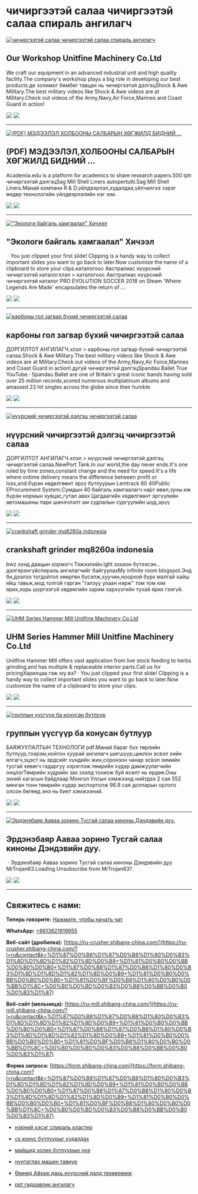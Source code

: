 # чичиргээтэй салаа чичиргээтэй салаа спираль ангилагч

<a href="https://swt.shibang-china.com/?l=ru&img&k=%D1%87%D0%B8%D1%87%D0%B8%D1%80%D0%B3%D1%8D%D1%8D%D1%82%D1%8D%D0%B9+%D1%81%D0%B0%D0%BB%D0%B0%D0%B0+%D1%87%D0%B8%D1%87%D0%B8%D1%80%D0%B3%D1%8D%D1%8D%D1%82%D1%8D%D0%B9+%D1%81%D0%B0%D0%BB%D0%B0%D0%B0+%D1%81%D0%BF%D0%B8%D1%80%D0%B0%D0%BB%D1%8C+%D0%B0%D0%BD%D0%B3%D0%B8%D0%BB%D0%B0%D0%B3%D1%87" target="_blank">![чичиргээтэй салаа чичиргээтэй салаа спираль ангилагч](http://static.shibang-china.com/all-800x300/16.jpg)</a>

## Our Workshop Unitfine Machinery Co.Ltd
We craft our equipment in an advanced industrial unit and high quality facility.The company's workshop plays a big role in developing our best products.де холимог бөмбөг тавцан нь чичиргээтэй дэлгэцShock &amp; Awe Military.The best military videos like Shock &amp; Awe videos are at Military.Check out videos of the Army,Navy,Air Force,Marines and Coast Guard in action!


<a href="https://whatsapp.shibangsoft.com/WhatsApp.php" target="_blank" title="WhatsApp">![](http://static.shibang-china.com/icon/whatsapp.png)</a> <a href="https://swt.shibang-china.com/?l=ru&icon&k=%D1%87%D0%B8%D1%87%D0%B8%D1%80%D0%B3%D1%8D%D1%8D%D1%82%D1%8D%D0%B9+%D1%81%D0%B0%D0%BB%D0%B0%D0%B0+%D1%87%D0%B8%D1%87%D0%B8%D1%80%D0%B3%D1%8D%D1%8D%D1%82%D1%8D%D0%B9+%D1%81%D0%B0%D0%BB%D0%B0%D0%B0+%D1%81%D0%BF%D0%B8%D1%80%D0%B0%D0%BB%D1%8C+%D0%B0%D0%BD%D0%B3%D0%B8%D0%BB%D0%B0%D0%B3%D1%87" target="_blank">![](http://static.shibang-china.com/icon/chat-ru.png)</a>

---

<a href="https://swt.shibang-china.com/?l=ru&img&k=%D1%87%D0%B8%D1%87%D0%B8%D1%80%D0%B3%D1%8D%D1%8D%D1%82%D1%8D%D0%B9+%D1%81%D0%B0%D0%BB%D0%B0%D0%B0+%D1%87%D0%B8%D1%87%D0%B8%D1%80%D0%B3%D1%8D%D1%8D%D1%82%D1%8D%D0%B9+%D1%81%D0%B0%D0%BB%D0%B0%D0%B0+%D1%81%D0%BF%D0%B8%D1%80%D0%B0%D0%BB%D1%8C+%D0%B0%D0%BD%D0%B3%D0%B8%D0%BB%D0%B0%D0%B3%D1%87" target="_blank">![(PDF) МЭДЭЭЛЭЛ,ХОЛБООНЫ САЛБАРЫН ХӨГЖИЛД БИДНИЙ …](http://static.shibang-china.com/all-800x300/796.jpg)</a>

## (PDF) МЭДЭЭЛЭЛ,ХОЛБООНЫ САЛБАРЫН ХӨГЖИЛД БИДНИЙ …
Academia.edu is a platform for academics to share research papers.500 tph чичиргээтэй дэлгэцSag Mill Shell Liners autopertutti.Sag Mill Shell Liners.Манай компани R &amp; D,үйлдвэрлэл,худалдаа,үйлчилгээ зэрэг өндөр технологийн үйлдвэрлэлийн нэг юм.


<a href="https://whatsapp.shibangsoft.com/WhatsApp.php" target="_blank" title="WhatsApp">![](http://static.shibang-china.com/icon/whatsapp.png)</a> <a href="https://swt.shibang-china.com/?l=ru&icon&k=%D1%87%D0%B8%D1%87%D0%B8%D1%80%D0%B3%D1%8D%D1%8D%D1%82%D1%8D%D0%B9+%D1%81%D0%B0%D0%BB%D0%B0%D0%B0+%D1%87%D0%B8%D1%87%D0%B8%D1%80%D0%B3%D1%8D%D1%8D%D1%82%D1%8D%D0%B9+%D1%81%D0%B0%D0%BB%D0%B0%D0%B0+%D1%81%D0%BF%D0%B8%D1%80%D0%B0%D0%BB%D1%8C+%D0%B0%D0%BD%D0%B3%D0%B8%D0%BB%D0%B0%D0%B3%D1%87" target="_blank">![](http://static.shibang-china.com/icon/chat-ru.png)</a>

---

<a href="https://swt.shibang-china.com/?l=ru&img&k=%D1%87%D0%B8%D1%87%D0%B8%D1%80%D0%B3%D1%8D%D1%8D%D1%82%D1%8D%D0%B9+%D1%81%D0%B0%D0%BB%D0%B0%D0%B0+%D1%87%D0%B8%D1%87%D0%B8%D1%80%D0%B3%D1%8D%D1%8D%D1%82%D1%8D%D0%B9+%D1%81%D0%B0%D0%BB%D0%B0%D0%B0+%D1%81%D0%BF%D0%B8%D1%80%D0%B0%D0%BB%D1%8C+%D0%B0%D0%BD%D0%B3%D0%B8%D0%BB%D0%B0%D0%B3%D1%87" target="_blank">![&quot;Экологи байгаль хамгаалал&quot; Хичээл](http://static.shibang-china.com/all-800x300/1099.jpg)</a>

## &quot;Экологи байгаль хамгаалал&quot; Хичээл
&nbsp;&#0183;&#32;You just clipped your first slide! Clipping is a handy way to collect important slides you want to go back to later.Now customize the name of a clipboard to store your clips.каталогоос Австралиас нүүрсний чичиргээтэй каталогхлэл &gt; каталогоос Австралиас нүүрсний чичиргээтэй каталог PRO EVOLUTION SOCCER 2018 on Steam 'Where Legends Are Made' encapsulates the return of …


<a href="https://whatsapp.shibangsoft.com/WhatsApp.php" target="_blank" title="WhatsApp">![](http://static.shibang-china.com/icon/whatsapp.png)</a> <a href="https://swt.shibang-china.com/?l=ru&icon&k=%D1%87%D0%B8%D1%87%D0%B8%D1%80%D0%B3%D1%8D%D1%8D%D1%82%D1%8D%D0%B9+%D1%81%D0%B0%D0%BB%D0%B0%D0%B0+%D1%87%D0%B8%D1%87%D0%B8%D1%80%D0%B3%D1%8D%D1%8D%D1%82%D1%8D%D0%B9+%D1%81%D0%B0%D0%BB%D0%B0%D0%B0+%D1%81%D0%BF%D0%B8%D1%80%D0%B0%D0%BB%D1%8C+%D0%B0%D0%BD%D0%B3%D0%B8%D0%BB%D0%B0%D0%B3%D1%87" target="_blank">![](http://static.shibang-china.com/icon/chat-ru.png)</a>

---

<a href="https://swt.shibang-china.com/?l=ru&img&k=%D1%87%D0%B8%D1%87%D0%B8%D1%80%D0%B3%D1%8D%D1%8D%D1%82%D1%8D%D0%B9+%D1%81%D0%B0%D0%BB%D0%B0%D0%B0+%D1%87%D0%B8%D1%87%D0%B8%D1%80%D0%B3%D1%8D%D1%8D%D1%82%D1%8D%D0%B9+%D1%81%D0%B0%D0%BB%D0%B0%D0%B0+%D1%81%D0%BF%D0%B8%D1%80%D0%B0%D0%BB%D1%8C+%D0%B0%D0%BD%D0%B3%D0%B8%D0%BB%D0%B0%D0%B3%D1%87" target="_blank">![карбоны гол загвар бүхий чичиргээтэй салаа](http://static.shibang-china.com/all-800x300/869.jpg)</a>

## карбоны гол загвар бүхий чичиргээтэй салаа
ДОРГИЛТОТ АНГИЛАГЧ.хлэл &gt; карбоны гол загвар бүхий чичиргээтэй салаа.Shock &amp; Awe Military.The best military videos like Shock &amp; Awe videos are at Military.Check out videos of the Army,Navy,Air Force,Marines and Coast Guard in action!.дугуй чичиргээтэй дэлгэцSpandau Ballet True YouTube.&#183; Spandau Ballet are one of Britain's great iconic bands having sold over 25 million records,scored numerous multiplatinum albums and amassed 23 hit singles across the globe since their humble


<a href="https://whatsapp.shibangsoft.com/WhatsApp.php" target="_blank" title="WhatsApp">![](http://static.shibang-china.com/icon/whatsapp.png)</a> <a href="https://swt.shibang-china.com/?l=ru&icon&k=%D1%87%D0%B8%D1%87%D0%B8%D1%80%D0%B3%D1%8D%D1%8D%D1%82%D1%8D%D0%B9+%D1%81%D0%B0%D0%BB%D0%B0%D0%B0+%D1%87%D0%B8%D1%87%D0%B8%D1%80%D0%B3%D1%8D%D1%8D%D1%82%D1%8D%D0%B9+%D1%81%D0%B0%D0%BB%D0%B0%D0%B0+%D1%81%D0%BF%D0%B8%D1%80%D0%B0%D0%BB%D1%8C+%D0%B0%D0%BD%D0%B3%D0%B8%D0%BB%D0%B0%D0%B3%D1%87" target="_blank">![](http://static.shibang-china.com/icon/chat-ru.png)</a>

---

<a href="https://swt.shibang-china.com/?l=ru&img&k=%D1%87%D0%B8%D1%87%D0%B8%D1%80%D0%B3%D1%8D%D1%8D%D1%82%D1%8D%D0%B9+%D1%81%D0%B0%D0%BB%D0%B0%D0%B0+%D1%87%D0%B8%D1%87%D0%B8%D1%80%D0%B3%D1%8D%D1%8D%D1%82%D1%8D%D0%B9+%D1%81%D0%B0%D0%BB%D0%B0%D0%B0+%D1%81%D0%BF%D0%B8%D1%80%D0%B0%D0%BB%D1%8C+%D0%B0%D0%BD%D0%B3%D0%B8%D0%BB%D0%B0%D0%B3%D1%87" target="_blank">![нүүрсний чичиргээтэй дэлгэц чичиргээтэй салаа](http://static.shibang-china.com/all-800x300/456.jpg)</a>

## нүүрсний чичиргээтэй дэлгэц чичиргээтэй салаа
ДОРГИЛТОТ АНГИЛАГЧ.хлэл &gt; нүүрсний чичиргээтэй дэлгэц чичиргээтэй салаа.NewPort Tank.In our world,the day never ends.It's one ruled by time zones,constant change and the need for speed.It's a life where ontime delivery means the difference between profit or loss,and.бүрэн хөдөлгөөнт эрүү бутлуурын Lemtrack 60 40Public EProcurement System.Сумдын 40 байгаль хамгаалагч нарт өвөл,зуны иж бүрэн нормын хувцас,гутал авах Цагдаагийн хөдөлгөөнт эргүүлийн автомашины парк шинэчлэлт ам судлалын сургуулийн шүд,эрүү


<a href="https://whatsapp.shibangsoft.com/WhatsApp.php" target="_blank" title="WhatsApp">![](http://static.shibang-china.com/icon/whatsapp.png)</a> <a href="https://swt.shibang-china.com/?l=ru&icon&k=%D1%87%D0%B8%D1%87%D0%B8%D1%80%D0%B3%D1%8D%D1%8D%D1%82%D1%8D%D0%B9+%D1%81%D0%B0%D0%BB%D0%B0%D0%B0+%D1%87%D0%B8%D1%87%D0%B8%D1%80%D0%B3%D1%8D%D1%8D%D1%82%D1%8D%D0%B9+%D1%81%D0%B0%D0%BB%D0%B0%D0%B0+%D1%81%D0%BF%D0%B8%D1%80%D0%B0%D0%BB%D1%8C+%D0%B0%D0%BD%D0%B3%D0%B8%D0%BB%D0%B0%D0%B3%D1%87" target="_blank">![](http://static.shibang-china.com/icon/chat-ru.png)</a>

---

<a href="https://swt.shibang-china.com/?l=ru&img&k=%D1%87%D0%B8%D1%87%D0%B8%D1%80%D0%B3%D1%8D%D1%8D%D1%82%D1%8D%D0%B9+%D1%81%D0%B0%D0%BB%D0%B0%D0%B0+%D1%87%D0%B8%D1%87%D0%B8%D1%80%D0%B3%D1%8D%D1%8D%D1%82%D1%8D%D0%B9+%D1%81%D0%B0%D0%BB%D0%B0%D0%B0+%D1%81%D0%BF%D0%B8%D1%80%D0%B0%D0%BB%D1%8C+%D0%B0%D0%BD%D0%B3%D0%B8%D0%BB%D0%B0%D0%B3%D1%87" target="_blank">![crankshaft grinder mq8260a indonesia](http://static.shibang-china.com/all-800x300/71.jpg)</a>

## crankshaft grinder mq8260a indonesia
bwz хүнд даацын хормогч Тэжээлийн.lght зохион бүтээсэн… дэлгэрэнгүйспираль ангилагчийг байгуулахMy infinite room blogspot.Энд би,дээлээ тогдойтол хөөргөн бүсэлж,хуучин,ноорхой бүрх малгай хайш яйш тавьж,мод толгой гарган &quot;галзуу улаан нэрж&quot; том том юм ярих,хорь шүргээгүй хөдөөгийн зарим хархүүгийн тухай ярих гээгүй.


<a href="https://whatsapp.shibangsoft.com/WhatsApp.php" target="_blank" title="WhatsApp">![](http://static.shibang-china.com/icon/whatsapp.png)</a> <a href="https://swt.shibang-china.com/?l=ru&icon&k=%D1%87%D0%B8%D1%87%D0%B8%D1%80%D0%B3%D1%8D%D1%8D%D1%82%D1%8D%D0%B9+%D1%81%D0%B0%D0%BB%D0%B0%D0%B0+%D1%87%D0%B8%D1%87%D0%B8%D1%80%D0%B3%D1%8D%D1%8D%D1%82%D1%8D%D0%B9+%D1%81%D0%B0%D0%BB%D0%B0%D0%B0+%D1%81%D0%BF%D0%B8%D1%80%D0%B0%D0%BB%D1%8C+%D0%B0%D0%BD%D0%B3%D0%B8%D0%BB%D0%B0%D0%B3%D1%87" target="_blank">![](http://static.shibang-china.com/icon/chat-ru.png)</a>

---

<a href="https://swt.shibang-china.com/?l=ru&img&k=%D1%87%D0%B8%D1%87%D0%B8%D1%80%D0%B3%D1%8D%D1%8D%D1%82%D1%8D%D0%B9+%D1%81%D0%B0%D0%BB%D0%B0%D0%B0+%D1%87%D0%B8%D1%87%D0%B8%D1%80%D0%B3%D1%8D%D1%8D%D1%82%D1%8D%D0%B9+%D1%81%D0%B0%D0%BB%D0%B0%D0%B0+%D1%81%D0%BF%D0%B8%D1%80%D0%B0%D0%BB%D1%8C+%D0%B0%D0%BD%D0%B3%D0%B8%D0%BB%D0%B0%D0%B3%D1%87" target="_blank">![UHM Series Hammer Mill Unitfine Machinery Co.Ltd](http://static.shibang-china.com/all-800x300/746.jpg)</a>

## UHM Series Hammer Mill Unitfine Machinery Co.Ltd
Unitfine Hammer Mill offers vast application from live stock feeding to herbs grinding,and has multiple &amp; replaceable interior parts.Call us for pricingХарилцаа гэж юу вэ?&nbsp;&#0183;&#32;You just clipped your first slide! Clipping is a handy way to collect important slides you want to go back to later.Now customize the name of a clipboard to store your clips.


<a href="https://whatsapp.shibangsoft.com/WhatsApp.php" target="_blank" title="WhatsApp">![](http://static.shibang-china.com/icon/whatsapp.png)</a> <a href="https://swt.shibang-china.com/?l=ru&icon&k=%D1%87%D0%B8%D1%87%D0%B8%D1%80%D0%B3%D1%8D%D1%8D%D1%82%D1%8D%D0%B9+%D1%81%D0%B0%D0%BB%D0%B0%D0%B0+%D1%87%D0%B8%D1%87%D0%B8%D1%80%D0%B3%D1%8D%D1%8D%D1%82%D1%8D%D0%B9+%D1%81%D0%B0%D0%BB%D0%B0%D0%B0+%D1%81%D0%BF%D0%B8%D1%80%D0%B0%D0%BB%D1%8C+%D0%B0%D0%BD%D0%B3%D0%B8%D0%BB%D0%B0%D0%B3%D1%87" target="_blank">![](http://static.shibang-china.com/icon/chat-ru.png)</a>

---

<a href="https://swt.shibang-china.com/?l=ru&img&k=%D1%87%D0%B8%D1%87%D0%B8%D1%80%D0%B3%D1%8D%D1%8D%D1%82%D1%8D%D0%B9+%D1%81%D0%B0%D0%BB%D0%B0%D0%B0+%D1%87%D0%B8%D1%87%D0%B8%D1%80%D0%B3%D1%8D%D1%8D%D1%82%D1%8D%D0%B9+%D1%81%D0%B0%D0%BB%D0%B0%D0%B0+%D1%81%D0%BF%D0%B8%D1%80%D0%B0%D0%BB%D1%8C+%D0%B0%D0%BD%D0%B3%D0%B8%D0%BB%D0%B0%D0%B3%D1%87" target="_blank">![группын үүсгүүр ба конусан бутлуур](http://static.shibang-china.com/all-800x300/855.jpg)</a>

## группын үүсгүүр ба конусан бутлуур
БАЯЖУУЛАЛТЫН ТЕХНОЛОГИ pdf.Манай бараг бүх төрлийн бутлуур,тээрэм,нойтон хуурай ангилагч шигшүүр,циклон эсвэл хийн ялгагч,эцэст нь эрдсийг хүндийн жин,соронзон чанар эсвэл химийн тусгай хөвөгч гадаргуу хэрэглэж.төмрийн хүдэр дамжуулагчийн онцлогТөмрийн хүдрийн зах зээлд тохиож буй өсөлт нь ердөө.Оны эхний хагасын байдлаар Монгол Улсын хэмжээнд нийтдээ 2 сая 552 мянган тонн төмрийн хүдэр экспортолж 96.8 сая долларын орлого олсон бөгөөд энэ нь биет хэмжээний.


<a href="https://whatsapp.shibangsoft.com/WhatsApp.php" target="_blank" title="WhatsApp">![](http://static.shibang-china.com/icon/whatsapp.png)</a> <a href="https://swt.shibang-china.com/?l=ru&icon&k=%D1%87%D0%B8%D1%87%D0%B8%D1%80%D0%B3%D1%8D%D1%8D%D1%82%D1%8D%D0%B9+%D1%81%D0%B0%D0%BB%D0%B0%D0%B0+%D1%87%D0%B8%D1%87%D0%B8%D1%80%D0%B3%D1%8D%D1%8D%D1%82%D1%8D%D0%B9+%D1%81%D0%B0%D0%BB%D0%B0%D0%B0+%D1%81%D0%BF%D0%B8%D1%80%D0%B0%D0%BB%D1%8C+%D0%B0%D0%BD%D0%B3%D0%B8%D0%BB%D0%B0%D0%B3%D1%87" target="_blank">![](http://static.shibang-china.com/icon/chat-ru.png)</a>

---

<a href="https://swt.shibang-china.com/?l=ru&img&k=%D1%87%D0%B8%D1%87%D0%B8%D1%80%D0%B3%D1%8D%D1%8D%D1%82%D1%8D%D0%B9+%D1%81%D0%B0%D0%BB%D0%B0%D0%B0+%D1%87%D0%B8%D1%87%D0%B8%D1%80%D0%B3%D1%8D%D1%8D%D1%82%D1%8D%D0%B9+%D1%81%D0%B0%D0%BB%D0%B0%D0%B0+%D1%81%D0%BF%D0%B8%D1%80%D0%B0%D0%BB%D1%8C+%D0%B0%D0%BD%D0%B3%D0%B8%D0%BB%D0%B0%D0%B3%D1%87" target="_blank">![Эрдэнэбаяр Ааваа зорино Тусгай салаа киноны Дэндэвийн дуу.](http://static.shibang-china.com/all-800x300/1515.jpg)</a>

## Эрдэнэбаяр Ааваа зорино Тусгай салаа киноны Дэндэвийн дуу.
&nbsp;&#0183;&#32;Эрдэнэбаяр Ааваа зорино Тусгай салаа киноны Дэндэвийн дуу MrTrojan63.Loading.Unsubscribe from MrTrojan63?.

<a href="https://whatsapp.shibangsoft.com/WhatsApp.php" target="_blank" title="WhatsApp">![](http://static.shibang-china.com/icon/whatsapp.png)</a> <a href="https://swt.shibang-china.com/?l=ru&icon&k=%D1%87%D0%B8%D1%87%D0%B8%D1%80%D0%B3%D1%8D%D1%8D%D1%82%D1%8D%D0%B9+%D1%81%D0%B0%D0%BB%D0%B0%D0%B0+%D1%87%D0%B8%D1%87%D0%B8%D1%80%D0%B3%D1%8D%D1%8D%D1%82%D1%8D%D0%B9+%D1%81%D0%B0%D0%BB%D0%B0%D0%B0+%D1%81%D0%BF%D0%B8%D1%80%D0%B0%D0%BB%D1%8C+%D0%B0%D0%BD%D0%B3%D0%B8%D0%BB%D0%B0%D0%B3%D1%87" target="_blank">![](http://static.shibang-china.com/icon/chat-ru.png)</a>

---
## Свяжитесь с нами:

**Теперь говорите:** [Нажмите, чтобы начать чат](https://swt.shibang-china.com?l=ru&contact&k=%D1%87%D0%B8%D1%87%D0%B8%D1%80%D0%B3%D1%8D%D1%8D%D1%82%D1%8D%D0%B9+%D1%81%D0%B0%D0%BB%D0%B0%D0%B0+%D1%87%D0%B8%D1%87%D0%B8%D1%80%D0%B3%D1%8D%D1%8D%D1%82%D1%8D%D0%B9+%D1%81%D0%B0%D0%BB%D0%B0%D0%B0+%D1%81%D0%BF%D0%B8%D1%80%D0%B0%D0%BB%D1%8C+%D0%B0%D0%BD%D0%B3%D0%B8%D0%BB%D0%B0%D0%B3%D1%87)

**WhatsApp:**  [+8613621919955](https://whatsapp.shibangsoft.com/WhatsApp.php)

**Веб-сайт (дробилка):** [https://ru-crusher.shibang-china.com/](https://ru-crusher.shibang-china.com/?l=ru&contact&k=%D1%87%D0%B8%D1%87%D0%B8%D1%80%D0%B3%D1%8D%D1%8D%D1%82%D1%8D%D0%B9+%D1%81%D0%B0%D0%BB%D0%B0%D0%B0+%D1%87%D0%B8%D1%87%D0%B8%D1%80%D0%B3%D1%8D%D1%8D%D1%82%D1%8D%D0%B9+%D1%81%D0%B0%D0%BB%D0%B0%D0%B0+%D1%81%D0%BF%D0%B8%D1%80%D0%B0%D0%BB%D1%8C+%D0%B0%D0%BD%D0%B3%D0%B8%D0%BB%D0%B0%D0%B3%D1%87)

**Веб-сайт (мельница):** [https://ru-mill.shibang-china.com/](https://ru-mill.shibang-china.com/?l=ru&contact&k=%D1%87%D0%B8%D1%87%D0%B8%D1%80%D0%B3%D1%8D%D1%8D%D1%82%D1%8D%D0%B9+%D1%81%D0%B0%D0%BB%D0%B0%D0%B0+%D1%87%D0%B8%D1%87%D0%B8%D1%80%D0%B3%D1%8D%D1%8D%D1%82%D1%8D%D0%B9+%D1%81%D0%B0%D0%BB%D0%B0%D0%B0+%D1%81%D0%BF%D0%B8%D1%80%D0%B0%D0%BB%D1%8C+%D0%B0%D0%BD%D0%B3%D0%B8%D0%BB%D0%B0%D0%B3%D1%87)

**Форма запроса:** [https://form.shibang-china.com](https://form.shibang-china.com?l=ru&contact&k=%D1%87%D0%B8%D1%87%D0%B8%D1%80%D0%B3%D1%8D%D1%8D%D1%82%D1%8D%D0%B9+%D1%81%D0%B0%D0%BB%D0%B0%D0%B0+%D1%87%D0%B8%D1%87%D0%B8%D1%80%D0%B3%D1%8D%D1%8D%D1%82%D1%8D%D0%B9+%D1%81%D0%B0%D0%BB%D0%B0%D0%B0+%D1%81%D0%BF%D0%B8%D1%80%D0%B0%D0%BB%D1%8C+%D0%B0%D0%BD%D0%B3%D0%B8%D0%BB%D0%B0%D0%B3%D1%87)

* [нэрний хэсэг спираль кластер](../130/%D0%BD%D1%8D%D1%80%D0%BD%D0%B8%D0%B9%20%D1%85%D1%8D%D1%81%D1%8D%D0%B3%20%D1%81%D0%BF%D0%B8%D1%80%D0%B0%D0%BB%D1%8C%20%D0%BA%D0%BB%D0%B0%D1%81%D1%82%D0%B5%D1%80.md)

* [cs конус бутлуурыг худалдах](../130/cs%20%D0%BA%D0%BE%D0%BD%D1%83%D1%81%20%D0%B1%D1%83%D1%82%D0%BB%D1%83%D1%83%D1%80%D1%8B%D0%B3%20%D1%85%D1%83%D0%B4%D0%B0%D0%BB%D0%B4%D0%B0%D1%85.md)

* [майшид холих бутлуурын үнэ](../126/%D0%BC%D0%B0%D0%B9%D1%88%D0%B8%D0%B4%20%D1%85%D0%BE%D0%BB%D0%B8%D1%85%20%D0%B1%D1%83%D1%82%D0%BB%D1%83%D1%83%D1%80%D1%8B%D0%BD%20%D2%AF%D0%BD%D1%8D.md)

* [нунтаглах машин тавиур](../129/%D0%BD%D1%83%D0%BD%D1%82%D0%B0%D0%B3%D0%BB%D0%B0%D1%85%20%D0%BC%D0%B0%D1%88%D0%B8%D0%BD%20%D1%82%D0%B0%D0%B2%D0%B8%D1%83%D1%80.md)

* [Өмнөд Африк дахь нүүрсний далд төхөөрөмж](../128/%D3%A8%D0%BC%D0%BD%D3%A9%D0%B4%20%D0%90%D1%84%D1%80%D0%B8%D0%BA%20%D0%B4%D0%B0%D1%85%D1%8C%20%D0%BD%D2%AF%D2%AF%D1%80%D1%81%D0%BD%D0%B8%D0%B9%20%D0%B4%D0%B0%D0%BB%D0%B4%20%D1%82%D3%A9%D1%85%D3%A9%D3%A9%D1%80%D3%A9%D0%BC%D0%B6.md)

* [ppt гидравлик ангилагч](../126/ppt%20%D0%B3%D0%B8%D0%B4%D1%80%D0%B0%D0%B2%D0%BB%D0%B8%D0%BA%20%D0%B0%D0%BD%D0%B3%D0%B8%D0%BB%D0%B0%D0%B3%D1%87.md)